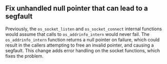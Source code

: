 ## Fix unhandled null pointer that can lead to a segfault

Previously, the `os_socket_listen` and `os_socket_connect` internal functions would assume that calls to `os_addrinfo_intern` would never fail. The `os_addrinfo_intern` function returns a null pointer on failure, which could result in the callers attempting to free an invalid pointer, and causing a segfault. This change adds error handling on the socket functions, which fixes the problem.
